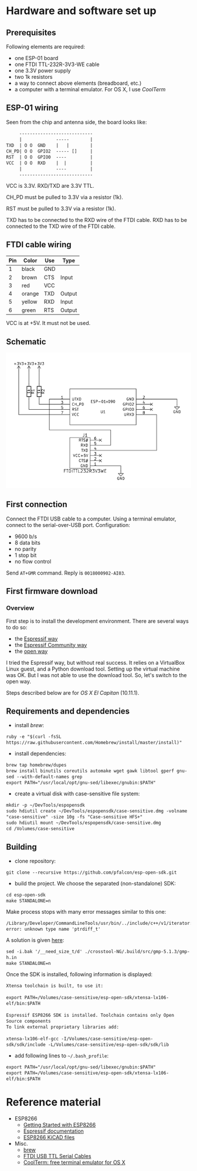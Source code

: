 # Hardware and software set up #

## Prerequisites ##

Following elements are required:

* one ESP-01 board
* one FTDI TTL-232R-3V3-WE cable
* one 3.3V power supply
* two 1k resistors
* a way to connect above elements (breadboard, etc.)
* a computer with a terminal emulator. For OS X, I use *CoolTerm*

## ESP-01 wiring ##

Seen from the chip and antenna side, the board looks like:

```
     ----------------------------
     |             -----        |
TXD  | O O  GND    |   |        |
CH_PD| O O  GPIO2  ----- []     |
RST  | O O  GPIO0  ----         |
VCC  | O O  RXD    |  |         |
     |             ----         |
     ----------------------------
```

VCC is 3.3V. RXD/TXD are 3.3V TTL.

CH_PD must be pulled to 3.3V via a resistor (1k).

RST must be pulled to 3.3V via a resistor (1k).

TXD has to be connected to the RXD wire of the FTDI cable. RXD has to
be connected to the TXD wire of the FTDI cable.

## FTDI cable wiring ##

| Pin | Color  | Use | Type   |
| --- | ------ | --- | ------ |
| 1   | black  | GND |        |
| 2   | brown  | CTS | Input  |
| 3   | red    | VCC |        |
| 4   | orange | TXD | Output |
| 5   | yellow | RXD | Input  |
| 6   | green  | RTS | Output |

VCC is at +5V. It must not be used.

## Schematic ##

![](ESP-01-1.png)

## First connection ##

Connect the FTDI USB cable to a computer. Using a terminal emulator,
connect to the serial-over-USB port. Configuration:

* 9600 b/s
* 8 data bits
* no parity
* 1 stop bit
* no flow control

Send `AT+GMR` command. Reply is `0018000902-AI03`.

## First firmware download ##

### Overview ###

First step is to install the development environment. There are several ways to do so:

* the [Espressif way](http://bbs.espressif.com/viewtopic.php?f=67&t=821)
* the [Espressif Community way](https://github.com/esp8266/esp8266-wiki/wiki/Toolchain)
* the [open way](https://github.com/pfalcon/esp-open-sdk)

I tried the Espressif way, but without real success. It relies on a VirtualBox Linux guest, and a Python download tool. Setting up the virtual machine was OK. But I was not able to use the download tool. So, let's switch to the open way.

Steps described below are for *OS X El Capitan* (10.11.1).

## Requirements and dependencies ##

* install *brew*:

```
ruby -e "$(curl -fsSL https://raw.githubusercontent.com/Homebrew/install/master/install)"
```
* install dependencies:

```
brew tap homebrew/dupes
brew install binutils coreutils automake wget gawk libtool gperf gnu-sed --with-default-names grep
export PATH="/usr/local/opt/gnu-sed/libexec/gnubin:$PATH"
```
* create a virtual disk with case-sensitive file system:

```
mkdir -p ~/DevTools/espopensdk
sudo hdiutil create ~/DevTools/espopensdk/case-sensitive.dmg -volname "case-sensitive" -size 10g -fs "Case-sensitive HFS+"
sudo hdiutil mount ~/DevTools/espopensdk/case-sensitive.dmg
cd /Volumes/case-sensitive
```

## Building ##

* clone repository:

```
git clone --recursive https://github.com/pfalcon/esp-open-sdk.git
```
* build the project. We choose the separated (non-standalone) SDK:

```
cd esp-open-sdk
make STANDALONE=n
```
Make process stops with many error messages similar to this one:

```
/Library/Developer/CommandLineTools/usr/bin/../include/c++/v1/iterator:413:13: error: unknown type name 'ptrdiff_t'
```
A solution is given [here](https://github.com/pfalcon/esp-open-sdk/issues/45):

```
sed -i.bak '/__need_size_t/d' ./crosstool-NG/.build/src/gmp-5.1.3/gmp-h.in
make STANDALONE=n
```
Once the SDK is installed, following information is displayed:

```
Xtensa toolchain is built, to use it:

export PATH=/Volumes/case-sensitive/esp-open-sdk/xtensa-lx106-elf/bin:$PATH

Espressif ESP8266 SDK is installed. Toolchain contains only Open Source components
To link external proprietary libraries add:

xtensa-lx106-elf-gcc -I/Volumes/case-sensitive/esp-open-sdk/sdk/include -L/Volumes/case-sensitive/esp-open-sdk/sdk/lib
```
* add following lines to `~/.bash_profile`:

```
export PATH="/usr/local/opt/gnu-sed/libexec/gnubin:$PATH"
export PATH=/Volumes/case-sensitive/esp-open-sdk/xtensa-lx106-elf/bin:$PATH
```

# Reference material #

* ESP8266
  * [Getting Started with ESP8266](http://www.esp8266.com/wiki/doku.php?id=getting-started-with-the-esp8266)
  * [Espressif documentation](http://bbs.espressif.com/viewtopic.php?f=67&t=225)
  * [ESP8266 KiCAD files](https://github.com/jdunmire/kicad-ESP8266)
* Misc.
  * [brew](http://brew.sh/)
  * [FTDI USB TTL Serial Cables](http://www.ftdichip.com/Products/Cables/USBTTLSerial.htm)
  * [CoolTerm: free terminal emulator for OS X](http://freeware.the-meiers.org/)